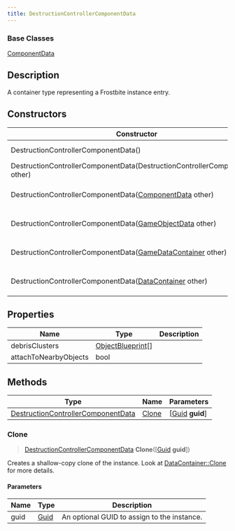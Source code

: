 ```yaml
---
title: DestructionControllerComponentData
---
```

### Base Classes

[ComponentData](ComponentData)

## Description

A container type representing a Frostbite instance entry.

## Constructors

| Constructor                                                                                   | Description                                                                                                                                                 |
| --------------------------------------------------------------------------------------------- | ----------------------------------------------------------------------------------------------------------------------------------------------------------- |
| DestructionControllerComponentData()                                                          | Create a new instance of this container type.                                                                                                               |
| DestructionControllerComponentData(DestructionControllerComponentData other)                  | Create a reference copy of an instance of the same type.                                                                                                    |
| DestructionControllerComponentData([ComponentData](ComponentData) other)                      | Upcast an instance of type [ComponentData](ComponentData) to [DestructionControllerComponentData](DestructionControllerComponentData).                      |
| DestructionControllerComponentData([GameObjectData](GameObjectData) other)                    | Upcast an instance of type [GameObjectData](GameObjectData) to [DestructionControllerComponentData](DestructionControllerComponentData).                    |
| DestructionControllerComponentData([GameDataContainer](GameDataContainer) other)              | Upcast an instance of type [GameDataContainer](GameDataContainer) to [DestructionControllerComponentData](DestructionControllerComponentData).              |
| DestructionControllerComponentData([DataContainer](/vext/ref/shared/class/datacontainer) other) | Upcast an instance of type [DataContainer](/vext/ref/shared/class/datacontainer) to [DestructionControllerComponentData](DestructionControllerComponentData). |

## Properties

| Name                  | Type                                   | Description |
| --------------------- | -------------------------------------- | ----------- |
| debrisClusters        | [ObjectBlueprint](ObjectBlueprint)\[\] |             |
| attachToNearbyObjects | bool                                   |             |

## Methods

| Type                                                                     | Name            | Parameters                                     |
| ------------------------------------------------------------------------ | --------------- | ---------------------------------------------- |
| [DestructionControllerComponentData](DestructionControllerComponentData) | [Clone](#clone) | \[[Guid](/vext/ref/shared/class/guid) **guid**\] |

### Clone

> [DestructionControllerComponentData](DestructionControllerComponentData) **Clone**(\[[Guid](/vext/ref/shared/class/guid) **guid**\])

Creates a shallow-copy clone of the instance. Look at [DataContainer::Clone](/vext/ref/shared/class/datacontainer#clone) for more details.

#### Parameters

| Name | Type         | Description                                 |
| ---- | ------------ | ------------------------------------------- |
| guid | [Guid](Guid) | An optional GUID to assign to the instance. |
